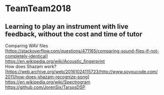# TeamTeam2018
## Learning to play an instrument with live feedback, without the cost and time of tutor

Comparing WAV files [https://stackoverflow.com/questions/471165/comparing-sound-files-if-not-completely-identical]  
https://en.wikipedia.org/wiki/Acoustic_fingerprint  
How does Shazam work? [https://web.archive.org/web/20161024115723/http://www.soyoucode.com/2011/how-does-shazam-recognize-song]  
https://en.wikipedia.org/wiki/Spectrogram  
https://github.com/JorenSix/TarsosDSP

